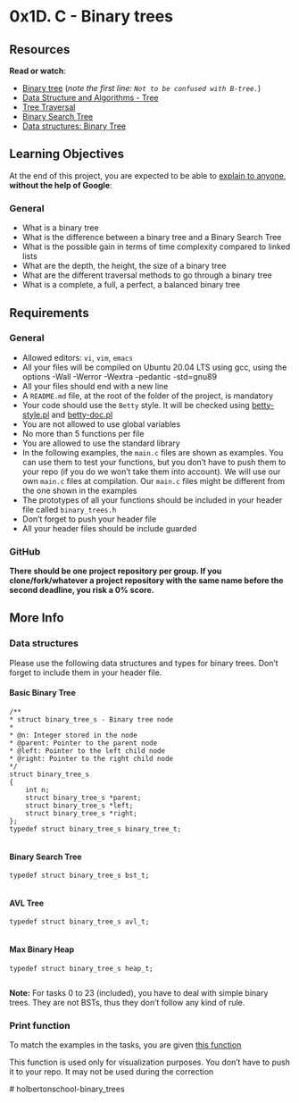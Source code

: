 <!DOCTYPE html>
<html lang="eng">
    <head></head>
    <body>
        <div>
        <h1>0x1D. C - Binary trees</h1>
            <div>
                <h2>Resources</h2>
                <p><strong>Read or watch</strong>:</p>
                <ul>
                <li><a href="/rltoken/YjCgugjFZBKqIeU2_lF-fQ" title="Binary tree" target="_blank">Binary tree</a> (<em>note the first line: <code>Not to be confused with B-tree.</code></em>)</li>
                <li><a href="/rltoken/YERnIz9OggXbBoXpiqSMEw" title="Data Structure and Algorithms - Tree" target="_blank">Data Structure and Algorithms - Tree</a> </li>
                <li><a href="/rltoken/pR4-vwFxzbph4FkMF2np1Q" title="Tree Traversal" target="_blank">Tree Traversal</a> </li>
                <li><a href="/rltoken/L2CpULSk9hQEOBKaGI8IkQ" title="Binary Search Tree" target="_blank">Binary Search Tree</a> </li>
                <li><a href="/rltoken/jQNFgIuh8O73TqIaFeQoPA" title="Data structures: Binary Tree" target="_blank">Data structures: Binary Tree</a> </li>
                </ul>
                <h2>Learning Objectives</h2>
                <p>At the end of this project, you are expected to be able to <a href="/rltoken/klZNog2ow2uGuFNMvk8mAQ" title="explain to anyone" target="_blank">explain to anyone</a>, <strong>without the help of Google</strong>:</p>
                <h3>General</h3>
                <ul>
                <li>What is a binary tree</li>
                <li>What is the difference between a binary tree and a Binary Search Tree</li>
                <li>What is the possible gain in terms of time complexity compared to linked lists</li>
                <li>What are the depth, the height, the size of a binary tree</li>
                <li>What are the different traversal methods to go through a binary tree</li>
                <li>What is a complete, a full, a perfect, a balanced binary tree</li>
                </ul>
                <h2>Requirements</h2>
                <h3>General</h3>
                <ul>
                <li>Allowed editors: <code>vi</code>, <code>vim</code>, <code>emacs</code></li>
                <li>All your files will be compiled on Ubuntu 20.04 LTS using gcc, using the options -Wall -Werror -Wextra -pedantic -std=gnu89</li>
                <li>All your files should end with a new line</li>
                <li>A <code>README.md</code> file, at the root of the folder of the project, is mandatory</li>
                <li>Your code should use the <code>Betty</code> style. It will be checked using <a href="https://github.com/holbertonschool/Betty/blob/master/betty-style.pl" title="betty-style.pl" target="_blank">betty-style.pl</a> and <a href="https://github.com/holbertonschool/Betty/blob/master/betty-doc.pl" title="betty-doc.pl" target="_blank">betty-doc.pl</a></li>
                <li>You are not allowed to use global variables</li>
                <li>No more than 5 functions per file</li>
                <li>You are allowed to use the standard library</li>
                <li>In the following examples, the <code>main.c</code> files are shown as examples. You can use them to test your functions, but you don’t have to push them to your repo (if you do we won’t take them into account). We will use our own <code>main.c</code> files at compilation. Our <code>main.c</code> files might be different from the one shown in the examples</li>
                <li>The prototypes of all your functions should be included in your header file called <code>binary_trees.h</code></li>
                <li>Don’t forget to push your header file</li>
                <li>All your header files should be include guarded</li>
                </ul>
                <h3>GitHub</h3>
                <p><strong>There should be one project repository per group. If you clone/fork/whatever a project repository with the same name before the second deadline, you risk a 0% score.</strong></p>
                <h2>More Info</h2>
                <h3>Data structures</h3>
                <p>Please use the following data structures and types for binary trees. Don’t forget to include them in your header file.</p>
                <h4>Basic Binary Tree</h4>
                <pre><code>/**
* struct binary_tree_s - Binary tree node
*
* @n: Integer stored in the node
* @parent: Pointer to the parent node
* @left: Pointer to the left child node
* @right: Pointer to the right child node
*/
struct binary_tree_s
{
    int n;
    struct binary_tree_s *parent;
    struct binary_tree_s *left;
    struct binary_tree_s *right;
};
typedef struct binary_tree_s binary_tree_t;
                </code></pre>
                <h4>Binary Search Tree</h4>
                <pre><code>typedef struct binary_tree_s bst_t;
                </code></pre>
                <h4>AVL Tree</h4>
                <pre><code>typedef struct binary_tree_s avl_t;
                </code></pre>
                <h4>Max Binary Heap</h4>
                <pre><code>typedef struct binary_tree_s heap_t;
                </code></pre>
                <p><strong>Note:</strong> For tasks 0 to 23 (included), you have to deal with simple binary trees. They are not BSTs, thus they don’t follow any kind of rule.</p>
                <h3>Print function</h3>
                <p>To match the examples in the tasks, you are given <a href="https://github.com/holbertonschool/0x1C.c" title="this function" target="_blank">this function</a></p>
                <p>This function is used only for visualization purposes. You don’t have to push it to your repo. It may not be used during the correction</p>
            </div>
        </div>
    </body>
</html>
# holbertonschool-binary_trees
